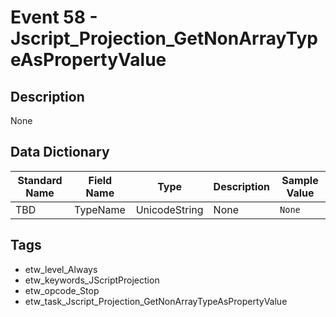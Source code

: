 # Event 58 - Jscript_Projection_GetNonArrayTypeAsPropertyValue

## Description
None

## Data Dictionary
|Standard Name|Field Name|Type|Description|Sample Value|
|---|---|---|---|---|
|TBD|TypeName|UnicodeString|None|`None`|

## Tags
* etw_level_Always
* etw_keywords_JScriptProjection
* etw_opcode_Stop
* etw_task_Jscript_Projection_GetNonArrayTypeAsPropertyValue